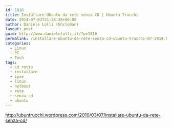 ```yaml
---
id: 1816
title: Installare Ubuntu da rete senza CD | Ubuntu Trucchi
date: 2014-07-03T21:28:28+00:00
author: Daniele Lolli (UncleDan)
layout: post
guid: http://www.danielelolli.it/?p=1816
permalink: /installare-ubuntu-da-rete-senza-cd-ubuntu-trucchi-07-2014.html
categories:
  - Linux
  - PC
  - Tech
tags:
  - cd rotto
  - installare
  - ipxe
  - linux
  - netboot
  - rete
  - senza cd
  - ubuntu
---
```

<http://ubuntrucchi.wordpress.com/2010/03/07/installare-ubuntu-da-rete-senza-cd/>